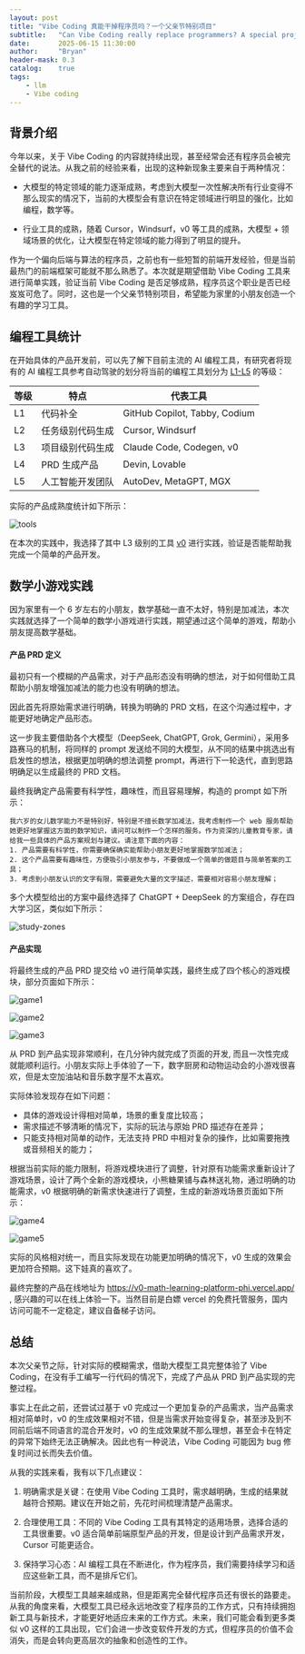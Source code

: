 ```yaml
---
layout: post
title: "Vibe Coding 真能干掉程序员吗？一个父亲节特别项目"
subtitle:   "Can Vibe Coding really replace programmers? A special project for Father's Day"
date:       2025-06-15 11:30:00
author:     "Bryan"
header-mask: 0.3
catalog:    true
tags:
    - llm
    - Vibe coding
---
```


## 背景介绍
今年以来，关于 Vibe Coding 的内容就持续出现，甚至经常会还有程序员会被完全替代的说法。从我之前的经验来看，出现的这种新现象主要来自于两种情况：

- 大模型的特定领域的能力逐渐成熟，考虑到大模型一次性解决所有行业变得不那么现实的情况下，当前的大模型会有意识在特定领域进行明显的强化，比如编程，数学等。

- 行业工具的成熟，随着 Cursor，Windsurf，v0 等工具的成熟，大模型 + 领域场景的优化，让大模型在特定领域的能力得到了明显的提升。

作为一个偏向后端与算法的程序员，之前也有一些短暂的前端开发经验，但是当前最热门的前端框架可能就不那么熟悉了。本次就是期望借助 Vibe Coding 工具来进行简单实践，验证当前 Vibe Coding 是否足够成熟，程序员这个职业是否已经岌岌可危了。同时，这也是一个父亲节特别项目，希望能为家里的小朋友创造一个有趣的学习工具。

## 编程工具统计

在开始具体的产品开发前，可以先了解下目前主流的 AI 编程工具，有研究者将现有的 AI 编程工具参考自动驾驶的划分将当前的编程工具划分为 [L1-L5](https://prompt.16x.engineer/blog/ai-coding-l1-l5) 的等级：

| 等级 | 特点 | 代表工具 |
| --- | --- | --- |
| L1 | 代码补全 | GitHub Copilot, Tabby, Codium |
| L2 | 任务级别代码生成 | Cursor, Windsurf |
| L3 | 项目级别代码生成 | Claude Code, Codegen, v0 |
| L4 | PRD 生成产品 | Devin, Lovable |
| L5 | 人工智能开发团队 | AutoDev, MetaGPT, MGX |

实际的产品成熟度统计如下所示：

![tools](/img/in-post/vibe-coding/tools.png)

在本次的实践中，我选择了其中 L3 级别的工具 [v0](https://v0.dev/) 进行实践，验证是否能帮助我完成一个简单的产品开发。

## 数学小游戏实践

因为家里有一个 6 岁左右的小朋友，数学基础一直不太好，特别是加减法，本次实践就选择了一个简单的数学小游戏进行实践，期望通过这个简单的游戏，帮助小朋友提高数学基础。

#### 产品 PRD 定义

最初只有一个模糊的产品需求，对于产品形态没有明确的想法，对于如何借助工具帮助小朋友增强加减法的能力也没有明确的想法。

因此首先将原始需求进行明确，转换为明确的 PRD 文档，在这个沟通过程中，才能更好地确定产品形态。

这一步我主要借助各个大模型（DeepSeek, ChatGPT, Grok, Germini），采用多路赛马的机制，将同样的 prompt 发送给不同的大模型，从不同的结果中挑选出有启发性的想法，根据更加明确的想法调整 prompt，再进行下一轮迭代，直到思路明确足以生成最终的 PRD 文档。

最终我确定产品需要有科学性，趣味性，而且容易理解，构造的 prompt 如下所示：

```
我六岁的女儿数学能力不是特别好，特别是不擅长数学加减法，我考虑制作一个 web 服务帮助她更好地掌握这方面的数学知识，请问可以制作一个怎样的服务。作为资深的儿童教育专家，请给我一些具体的产品方案规划与建议。请注意下面的内容：
1. 产品需要有科学性，你需要确保确实能帮助小朋友更好地掌握数学加减法；
2. 这个产品需要有趣味性，方便吸引小朋友参与，不要做成一个简单的做题目与简单答案的工具；
3. 考虑到小朋友认识的文字有限，需要避免大量的文字描述，需要相对容易小朋友理解；
```

多个大模型给出的方案中最终选择了 ChatGPT + DeepSeek 的方案组合，存在四大学习区，类似如下所示：

![study-zones](/img/in-post/vibe-coding/study-zones.png)

#### 产品实现

将最终生成的产品 PRD 提交给 v0 进行简单实践，最终生成了四个核心的游戏模块，部分页面如下所示：

![game1](/img/in-post/vibe-coding/game1.png)

![game2](/img/in-post/vibe-coding/game2.png)

![game3](/img/in-post/vibe-coding/game3.png)

从 PRD 到产品实现非常顺利，在几分钟内就完成了页面的开发, 而且一次性完成就能顺利运行。小朋友实际上手体验了一下，数字厨房和动物运动会的小游戏很喜欢，但是太空加油站和音乐数字屋不太喜欢。

实际体验发现存在如下问题：

- 具体的游戏设计得相对简单，场景的重复度比较高；
- 需求描述不够清晰的情况下，实际的玩法与原始 PRD 描述存在差异；
- 只能支持相对简单的动作，无法支持 PRD 中相对复杂的操作，比如需要拖拽或音频相关的能力；

根据当前实际的能力限制，将游戏模块进行了调整，针对原有功能需求重新设计了游戏场景，设计了两个全新的游戏模块，小熊糖果铺与森林送礼物，通过明确的功能需求，v0 根据明确的新需求快速进行了调整，生成的新游戏场景页面如下所示：

![game4](/img/in-post/vibe-coding/game4.png)

![game5](/img/in-post/vibe-coding/game5.png)

实际的风格相对统一，而且实际发现在功能更加明确的情况下，v0 生成的效果会更加符合预期。这下娃真的喜欢了。

最终完整的产品在线地址为 https://v0-math-learning-platform-phi.vercel.app/ , 感兴趣的可以在线上体验一下。当然目前是白嫖 vercel 的免费托管服务，国内访问可能不一定稳定，建议自备梯子访问。

## 总结

本次父亲节之际，针对实际的模糊需求，借助大模型工具完整体验了 Vibe Coding，在没有手工编写一行代码的情况下，完成了产品从 PRD 到产品实现的完整过程。

事实上在此之前，还尝试过基于 v0 完成过一个更加复杂的产品需求，当产品需求相对简单时，v0 的生成效果相对不错，但是当需求开始变得复杂，甚至涉及到不同前后端不同语言的混合开发时，v0 的生成效果就不那么理想，甚至会卡在特定的异常下始终无法正确解决。因此也有一种说法，Vibe Coding 可能因为 bug 修复时间过长而失去价值。

从我的实践来看，我有以下几点建议：

1. 明确需求是关键：在使用 Vibe Coding 工具时，需求越明确，生成的结果就越符合预期。建议在开始之前，先花时间梳理清楚产品需求。

2. 合理使用工具：不同的 Vibe Coding 工具有其特定的适用场景，选择合适的工具很重要。v0 适合简单前端原型产品的开发，但是设计到产品需求开发，Cursor 可能更适合。

3. 保持学习心态：AI 编程工具在不断进化，作为程序员，我们需要持续学习和适应这些新工具，而不是排斥它们。

当前阶段，大模型工具越来越成熟，但是距离完全替代程序员还有很长的路要走。从我的角度来看，大模型工具已经永远地改变了程序员的工作方式，只有持续拥抱新工具与新技术，才能更好地适应未来的工作方式。未来，我们可能会看到更多类似 v0 这样的工具出现，它们会进一步改变软件开发的方式，但程序员的价值不会消失，而是会转向更高层次的抽象和创造性的工作。








